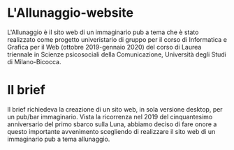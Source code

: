 # L'Allunaggio-website

L'Allunaggio è il sito web di un immaginario pub a tema che è stato realizzato come progetto univeristario di gruppo per il corso di Informatica e Grafica per il Web (ottobre 2019-gennaio 2020) del corso di Laurea triennale in Scienze psicosociali della Comunicazione, Università degli Studi di Milano-Bicocca.


# Il brief

Il brief richiedeva la creazione di un sito web, in sola versione desktop, per un pub/bar immaginario.
Vista la ricorrenza nel 2019 del cinquantesimo anniversario del primo sbarco sulla Luna, abbiamo deciso di fare onore a questo importante avvenimento scegliendo di realizzare il sito web di un immaginario pub a tema allunaggio.
